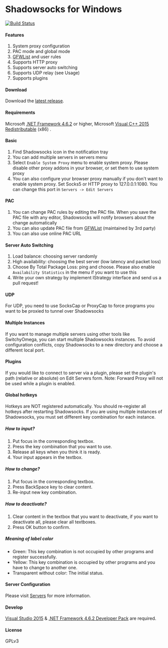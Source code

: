 Shadowsocks for Windows
=======================

[![Build Status]][Appveyor]


#### Features

1. System proxy configuration
2. PAC mode and global mode
3. [GFWList] and user rules
4. Supports HTTP proxy
5. Supports server auto switching
6. Supports UDP relay (see Usage)
7. Supports plugins

#### Download

Download the [latest release].

#### Requirements

Microsoft [.NET Framework 4.6.2] or higher, Microsoft [Visual C++ 2015 Redistributable] (x86) .

#### Basic

1. Find Shadowsocks icon in the notification tray
2. You can add multiple servers in servers menu
3. Select `Enable System Proxy` menu to enable system proxy. Please disable other
proxy addons in your browser, or set them to use system proxy
4. You can also configure your browser proxy manually if you don't want to enable
system proxy. Set Socks5 or HTTP proxy to 127.0.0.1:1080. You can change this
port in `Servers -> Edit Servers`

#### PAC

1. You can change PAC rules by editing the PAC file. When you save the PAC file
with any editor, Shadowsocks will notify browsers about the change automatically
2. You can also update PAC file from [GFWList] \(maintained by 3rd party)
3. You can also use online PAC URL

#### Server Auto Switching

1. Load balance: choosing server randomly
2. High availability: choosing the best server (low latency and packet loss)
3. Choose By Total Package Loss: ping and choose. Please also enable
   `Availability Statistics` in the menu if you want to use this
4. Write your own strategy by implement IStrategy interface and send us a pull request!

#### UDP

For UDP, you need to use SocksCap or ProxyCap to force programs you want
to be proxied to tunnel over Shadowsocks

#### Multiple Instances

If you want to manage multiple servers using other tools like SwitchyOmega,
you can start multiple Shadowsocks instances. To avoid configuration conflicts,
copy Shadowsocks to a new directory and choose a different local port.

#### Plugins

If you would like to connect to server via a plugin, please set the plugin's
path (relative or absolute) on Edit Servers form.
Note: Forward Proxy will not be used while a plugin is enabled.

#### Global hotkeys

Hotkeys are NOT registered automatically. You should re-register all hotkeys after
restarting Shadowsocks. If you are using multiple instances of Shadowsocks,
you must set different key combination for each instance.

##### How to input?

1. Put focus in the corresponding textbox.
2. Press the key combination that you want to use.
3. Release all keys when you think it is ready.
4. Your input appears in the textbox.

##### How to change?

1. Put focus in the corresponding textbox.
2. Press BackSpace key to clear content.
3. Re-input new key combination.

##### How to deactivate?

1. Clear content in the textbox that you want to deactivate,
if you want to deactivate all, please clear all textboxes.
2. Press OK button to confirm.

##### Meaning of label color

- Green: This key combination is not occupied by other programs and register successfully.
- Yellow: This key combination is occupied by other programs and you have to change to another one.
- Transparent without color: The initial status.

#### Server Configuration

Please visit [Servers] for more information.

#### Develop

[Visual Studio 2015] & [.NET Framework 4.6.2 Developer Pack] are required.

#### License

GPLv3


[Appveyor]:       https://ci.appveyor.com/project/celeron533/shadowsocks-windows
[Build Status]:   https://ci.appveyor.com/api/projects/status/tfw57q6eecippsl5/branch/master?svg=true
[latest release]: https://github.com/shadowsocks/shadowsocks-csharp/releases
[GFWList]:        https://github.com/gfwlist/gfwlist
[Servers]:        https://github.com/shadowsocks/shadowsocks/wiki/Ports-and-Clients#linux--server-side
[中文说明]:       https://github.com/shadowsocks/shadowsocks-windows/wiki/Shadowsocks-Windows-%E4%BD%BF%E7%94%A8%E8%AF%B4%E6%98%8E
[.NET Framework 4.6.2]: https://www.microsoft.com/en-US/download/details.aspx?id=53344
[Visual Studio 2015]: https://www.visualstudio.com/downloads/
[.NET Framework 4.6.2 Developer Pack]: https://www.microsoft.com/download/details.aspx?id=53321
[Visual C++ 2015 Redistributable]: https://www.microsoft.com/en-us/download/details.aspx?id=53840

